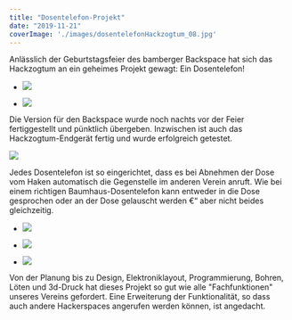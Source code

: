 ```yaml
---
title: "Dosentelefon-Projekt"
date: "2019-11-21"
coverImage: './images/dosentelefonHackzogtum_08.jpg'
---
```


Anlässlich der Geburtstagsfeier des bamberger Backspace hat sich das Hackzogtum an ein geheimes Projekt gewagt: Ein Dosentelefon!

- ![](../images/dosentelefonHackzogtum_08.jpg)
    
- ![](../images/dosentelefonHackzogtum_01-768x1024.jpg)
    

Die Version für den Backspace wurde noch nachts vor der Feier fertiggestellt und pünktlich übergeben. Inzwischen ist auch das Hackzogtum-Endgerät fertig und wurde erfolgreich getestet.

![](../images/dosentelefonHackzogtum_04.jpg)

Jedes Dosentelefon ist so eingerichtet, dass es bei Abnehmen der Dose vom Haken automatisch die Gegenstelle im anderen Verein anruft. Wie bei einem richtigen Baumhaus-Dosentelefon kann entweder in die Dose gesprochen oder an der Dose gelauscht werden €“ aber nicht beides gleichzeitig.

- ![](../images/dosentelefonHackzogtum_05.png)
    
- ![](../images/dosentelefonHackzogtum_07-1024x931.jpg)
    
- ![](../images/dosentelefonHackzogtum_06-1024x575.jpg)
    

Von der Planung bis zu Design, Elektroniklayout, Programmierung, Bohren, Löten und 3d-Druck hat dieses Projekt so gut wie alle "Fachfunktionen" unseres Vereins gefordert. Eine Erweiterung der Funktionalität, so dass auch andere Hackerspaces angerufen werden können, ist angedacht.
